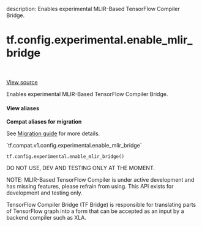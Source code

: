 description: Enables experimental MLIR-Based TensorFlow Compiler Bridge.

<div itemscope itemtype="http://developers.google.com/ReferenceObject">
<meta itemprop="name" content="tf.config.experimental.enable_mlir_bridge" />
<meta itemprop="path" content="Stable" />
</div>

# tf.config.experimental.enable_mlir_bridge

<!-- Insert buttons and diff -->

<table class="tfo-notebook-buttons tfo-api nocontent" align="left">

</table>

<a target="_blank" class="external" href="/code/stable/tensorflow/python/framework/config.py">View source</a>



Enables experimental MLIR-Based TensorFlow Compiler Bridge.

<section class="expandable">
  <h4 class="showalways">View aliases</h4>
  <p>
<b>Compat aliases for migration</b>
<p>See
<a href="https://www.tensorflow.org/guide/migrate">Migration guide</a> for
more details.</p>
<p>`tf.compat.v1.config.experimental.enable_mlir_bridge`</p>
</p>
</section>

<pre class="devsite-click-to-copy prettyprint lang-py tfo-signature-link">
<code>tf.config.experimental.enable_mlir_bridge()
</code></pre>



<!-- Placeholder for "Used in" -->

DO NOT USE, DEV AND TESTING ONLY AT THE MOMENT.

NOTE: MLIR-Based TensorFlow Compiler is under active development and has
missing features, please refrain from using. This API exists for development
and testing only.

TensorFlow Compiler Bridge (TF Bridge) is responsible for translating parts
of TensorFlow graph into a form that can be accepted as an input by a backend
compiler such as XLA.